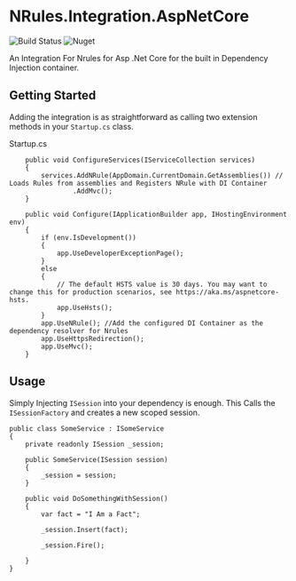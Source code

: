 
# NRules.Integration.AspNetCore

![Build Status](https://dev.azure.com/claudiosteppe/NRules.Integration.AspNetCore/_apis/build/status/cloudb0x.NRules.Integration.AspNetCore?branchName=master) ![Nuget](https://img.shields.io/nuget/v/NRules.Integration.AspNetCore)

An Integration For Nrules for Asp .Net Core for the built in Dependency Injection container.


 ## Getting Started

Adding the integration is as straightforward as calling two extension methods in your `Startup.cs` class.

Startup.cs 

        public void ConfigureServices(IServiceCollection services)
        {
            services.AddNRule(AppDomain.CurrentDomain.GetAssemblies()) // Loads Rules from assemblies and Registers NRule with DI Container
                    .AddMvc();
        }
        
        public void Configure(IApplicationBuilder app, IHostingEnvironment env)
        {
            if (env.IsDevelopment())
            {
                app.UseDeveloperExceptionPage();
            }
            else
            {
                // The default HSTS value is 30 days. You may want to change this for production scenarios, see https://aka.ms/aspnetcore-hsts.
                app.UseHsts();
            }
            app.UseNRule(); //Add the configured DI Container as the dependency resolver for Nrules
            app.UseHttpsRedirection();
            app.UseMvc();
        }

## Usage

Simply Injecting `ISession` into your dependency is enough. This Calls the `ISessionFactory` and creates a new scoped session.

    public class SomeService : ISomeService
    {
        private readonly ISession _session;

        public SomeService(ISession session)
        {
            _session = session;
        }

        public void DoSomethingWithSession()
        {
            var fact = "I Am a Fact";

            _session.Insert(fact);

            _session.Fire();

        }
    }

